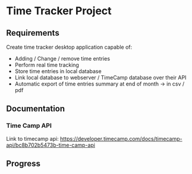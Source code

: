 # Time Tracker Project

## Requirements

Create time tracker desktop application capable of:
- Adding / Change / remove time entries
- Perform real time tracking
- Store time entries in local database
- Link local database to webserver / TimeCamp database over their API
- Automatic export of time entries summary at end of month -> in csv / pdf
## Documentation
### Time Camp API
Link to timecamp api:
https://developer.timecamp.com/docs/timecamp-api/bc8b702b5473b-time-camp-api 

## Progress


